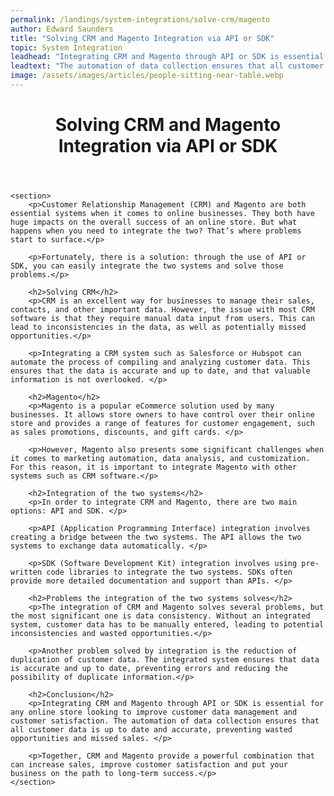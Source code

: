 ```yaml
---
permalink: /landings/system-integrations/solve-crm/magento
author: Edward Saunders
title: "Solving CRM and Magento Integration via API or SDK"
topic: System Integration
leadhead: "Integrating CRM and Magento through API or SDK is essential for any online store looking to improve customer data management and customer satisfaction"
leadtext: "The automation of data collection ensures that all customer data is up to date and accurate, preventing wasted opportunities and missed sales."
image: /assets/images/articles/people-sitting-near-table.webp
---
```

<div class="arttext">	<header>
		<h1>Solving CRM and Magento Integration via API or SDK</h1>
	</header>

	<section>
		<p>Customer Relationship Management (CRM) and Magento are both essential systems when it comes to online businesses. They both have huge impacts on the overall success of an online store. But what happens when you need to integrate the two? That’s where problems start to surface.</p>

		<p>Fortunately, there is a solution: through the use of API or SDK, you can easily integrate the two systems and solve those problems.</p>

		<h2>Solving CRM</h2>
		<p>CRM is an excellent way for businesses to manage their sales, contacts, and other important data. However, the issue with most CRM software is that they require manual data input from users. This can lead to inconsistencies in the data, as well as potentially missed opportunities.</p>

		<p>Integrating a CRM system such as Salesforce or Hubspot can automate the process of compiling and analyzing customer data. This ensures that the data is accurate and up to date, and that valuable information is not overlooked. </p>

		<h2>Magento</h2>
		<p>Magento is a popular eCommerce solution used by many businesses. It allows store owners to have control over their online store and provides a range of features for customer engagement, such as sales promotions, discounts, and gift cards. </p>

		<p>However, Magento also presents some significant challenges when it comes to marketing automation, data analysis, and customization. For this reason, it is important to integrate Magento with other systems such as CRM software.</p>

		<h2>Integration of the two systems</h2>
		<p>In order to integrate CRM and Magento, there are two main options: API and SDK. </p>

		<p>API (Application Programming Interface) integration involves creating a bridge between the two systems. The API allows the two systems to exchange data automatically. </p>

		<p>SDK (Software Development Kit) integration involves using pre-written code libraries to integrate the two systems. SDKs often provide more detailed documentation and support than APIs. </p>

		<h2>Problems the integration of the two systems solves</h2>
		<p>The integration of CRM and Magento solves several problems, but the most significant one is data consistency. Without an integrated system, customer data has to be manually entered, leading to potential inconsistencies and wasted opportunities.</p>

		<p>Another problem solved by integration is the reduction of duplication of customer data. The integrated system ensures that data is accurate and up to date, preventing errors and reducing the possibility of duplicate information.</p>

		<h2>Conclusion</h2>
		<p>Integrating CRM and Magento through API or SDK is essential for any online store looking to improve customer data management and customer satisfaction. The automation of data collection ensures that all customer data is up to date and accurate, preventing wasted opportunities and missed sales. </p>

		<p>Together, CRM and Magento provide a powerful combination that can increase sales, improve customer satisfaction and put your business on the path to long-term success.</p>
	</section>
</div>